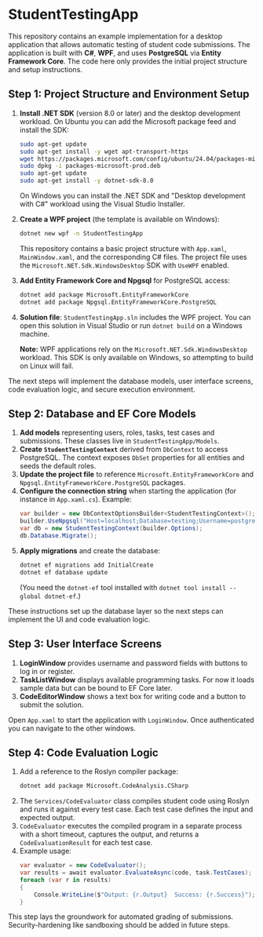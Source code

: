 # StudentTestingApp

This repository contains an example implementation for a desktop application that allows automatic testing of student code submissions. The application is built with **C#**, **WPF**, and uses **PostgreSQL** via **Entity Framework Core**. The code here only provides the initial project structure and setup instructions.

## Step 1: Project Structure and Environment Setup

1. **Install .NET SDK** (version 8.0 or later) and the desktop development workload. On Ubuntu you can add the Microsoft package feed and install the SDK:
   ```bash
   sudo apt-get update
   sudo apt-get install -y wget apt-transport-https
   wget https://packages.microsoft.com/config/ubuntu/24.04/packages-microsoft-prod.deb
   sudo dpkg -i packages-microsoft-prod.deb
   sudo apt-get update
   sudo apt-get install -y dotnet-sdk-8.0
   ```
   On Windows you can install the .NET SDK and "Desktop development with C#" workload using the Visual Studio Installer.

2. **Create a WPF project** (the template is available on Windows):
   ```bash
   dotnet new wpf -n StudentTestingApp
   ```
   This repository contains a basic project structure with `App.xaml`, `MainWindow.xaml`, and the corresponding C# files. The project file uses the `Microsoft.NET.Sdk.WindowsDesktop` SDK with `UseWPF` enabled.

3. **Add Entity Framework Core and Npgsql** for PostgreSQL access:
   ```bash
   dotnet add package Microsoft.EntityFrameworkCore
   dotnet add package Npgsql.EntityFrameworkCore.PostgreSQL
   ```

4. **Solution file**: `StudentTestingApp.sln` includes the WPF project. You can open this solution in Visual Studio or run `dotnet build` on a Windows machine.

   **Note:** WPF applications rely on the `Microsoft.NET.Sdk.WindowsDesktop` workload. This SDK is only available on Windows, so attempting to build on Linux will fail.

The next steps will implement the database models, user interface screens, code evaluation logic, and secure execution environment.

## Step 2: Database and EF Core Models

1. **Add models** representing users, roles, tasks, test cases and submissions. These classes live in `StudentTestingApp/Models`.
2. **Create `StudentTestingContext`** derived from `DbContext` to access PostgreSQL. The context exposes `DbSet` properties for all entities and seeds the default roles.
3. **Update the project file** to reference `Microsoft.EntityFrameworkCore` and `Npgsql.EntityFrameworkCore.PostgreSQL` packages.
4. **Configure the connection string** when starting the application (for instance in `App.xaml.cs`). Example:
   ```csharp
   var builder = new DbContextOptionsBuilder<StudentTestingContext>();
   builder.UseNpgsql("Host=localhost;Database=testing;Username=postgres;Password=secret");
   var db = new StudentTestingContext(builder.Options);
   db.Database.Migrate();
   ```
5. **Apply migrations** and create the database:
   ```bash
   dotnet ef migrations add InitialCreate
   dotnet ef database update
   ```
   (You need the `dotnet-ef` tool installed with `dotnet tool install --global dotnet-ef`.)

These instructions set up the database layer so the next steps can implement the UI and code evaluation logic.

## Step 3: User Interface Screens

1. **LoginWindow** provides username and password fields with buttons to log in or register.
2. **TaskListWindow** displays available programming tasks. For now it loads sample data but can be bound to EF Core later.
3. **CodeEditorWindow** shows a text box for writing code and a button to submit the solution.

Open `App.xaml` to start the application with `LoginWindow`. Once authenticated you can navigate to the other windows.

## Step 4: Code Evaluation Logic

1. Add a reference to the Roslyn compiler package:
   ```bash
   dotnet add package Microsoft.CodeAnalysis.CSharp
   ```
2. The `Services/CodeEvaluator` class compiles student code using Roslyn and runs it against every test case. Each test case defines the input and expected output.
3. `CodeEvaluator` executes the compiled program in a separate process with a short timeout, captures the output, and returns a `CodeEvaluationResult` for each test case.
4. Example usage:
   ```csharp
   var evaluator = new CodeEvaluator();
   var results = await evaluator.EvaluateAsync(code, task.TestCases);
   foreach (var r in results)
   {
       Console.WriteLine($"Output: {r.Output}  Success: {r.Success}");
   }
   ```

This step lays the groundwork for automated grading of submissions. Security-hardening like sandboxing should be added in future steps.

